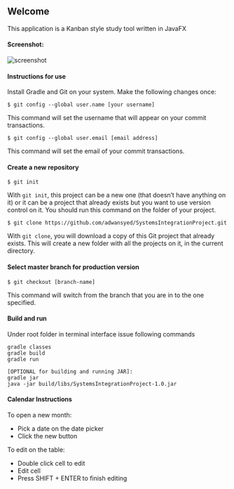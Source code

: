 ## Welcome
This application is a Kanban style study tool written in JavaFX

#### Screenshot:
![screenshot](https://cloud.githubusercontent.com/assets/1751112/24832405/6d330604-1c7d-11e7-990e-3a7fcb989899.PNG)

#### Instructions for use
Install Gradle and Git on your system. Make the following changes once:

```
$ git config --global user.name [your username]
```
This command will set the username that will appear on your commit transactions.


```
$ git config --global user.email [email address]
```
This command will set the email of your commit transactions.

#### Create a new repository

```
$ git init
```
With `git init`, this project can be a new one (that doesn’t have anything on it) or it can be a project that already exists but you want to use version control on it. 
You should run this command on the folder of your project.

```
$ git clone https://github.com/adwansyed/SystemsIntegrationProject.git
```
With `git clone`, you will download a copy of this Git project that already exists. This will create a new folder with all the projects on it, in the current directory.

#### Select master branch for production version

```
$ git checkout [branch-name]
```
This command will switch from the branch that you are in to the one specified.

#### Build and run
Under root folder in terminal interface issue following commands
```
gradle classes
gradle build
gradle run

[OPTIONAL for building and running JAR]: 
gradle jar
java -jar build/libs/SystemsIntegrationProject-1.0.jar
```
#### Calendar Instructions

To open a new month:

- Pick a date on the date picker
- Click the new button

To edit on the table:

- Double click cell to edit
- Edit cell
- Press SHIFT + ENTER to finish editing
